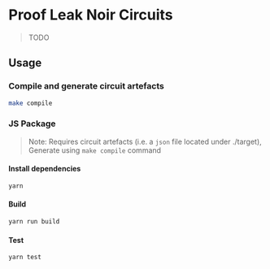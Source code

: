 # Proof Leak Noir Circuits
> TODO

## Usage

### Compile and generate circuit artefacts

```bash
make compile
```

### JS Package
> Note: Requires circuit artefacts (i.e. a `json` file located under ./target), Generate using `make compile` command 

#### Install dependencies

```bash
yarn 
```

#### Build

```bash
yarn run build
```

#### Test

```bash
yarn test
```

